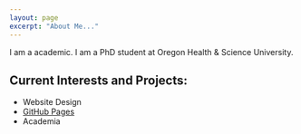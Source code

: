```yaml
---
layout: page
excerpt: "About Me..."
---
```


I am a academic. I am a PhD student at Oregon Health & Science University.

## Current Interests and Projects:

- Website Design
- [GitHub Pages](http://laderast.github.io)
- Academia
